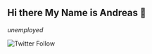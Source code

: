 ## Hi there My Name is Andreas 👋

*unemployed*

![Twitter Follow](https://img.shields.io/twitter/follow/sleepyandreas?label=Follow%20Me%21&style=social)


